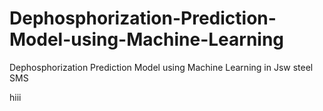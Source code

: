 # Dephosphorization-Prediction-Model-using-Machine-Learning
Dephosphorization Prediction Model using Machine Learning in Jsw steel SMS 

hiii
